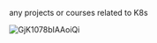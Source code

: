any projects or courses related to K8s

![GjK1078bIAAoiQi](https://github.com/user-attachments/assets/990e69bd-326b-4c3c-9c13-45342eae10f7)
